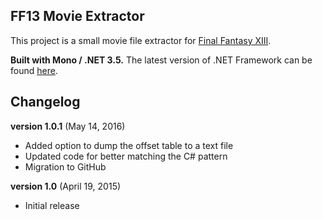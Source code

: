 
## FF13 Movie Extractor

This project is a small movie file extractor for [Final Fantasy XIII](https://store.na.square-enix.com/product/281280/final-fantasy-xiii-ps3).

**Built with Mono / .NET 3.5.**
The latest version of .NET Framework can be found [here](https://www.microsoft.com/net/default.aspx).

## Changelog

**version 1.0.1** (May 14, 2016)
- Added option to dump the offset table to a text file
- Updated code for better matching the C# pattern
- Migration to GitHub

**version 1.0** (April 19, 2015)
- Initial release
